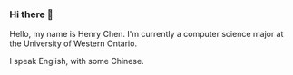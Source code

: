 ### Hi there 👋

Hello, my name is Henry Chen. I'm currently a computer science major at the University of Western Ontario.

I speak English, with some Chinese. 
<!--
**hxc34/hxc34** is a ✨ _special_ ✨ repository because its `README.md` (this file) appears on your GitHub profile.

